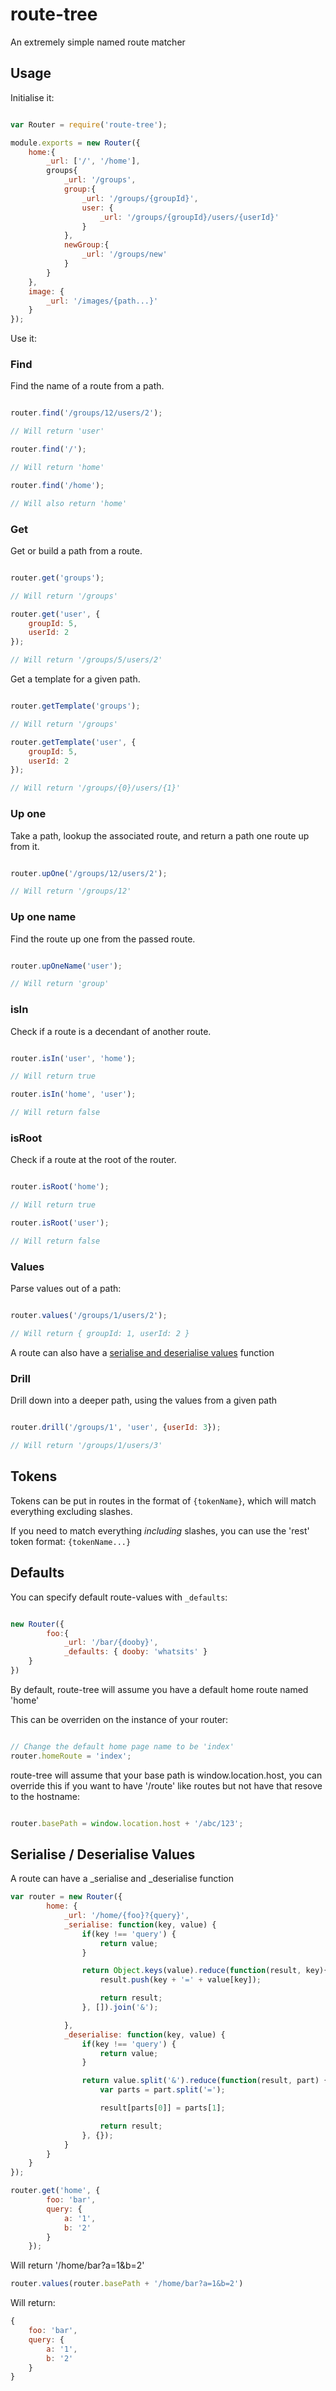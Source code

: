 route-tree
===

An extremely simple named route matcher

## Usage

Initialise it:
```javascript

var Router = require('route-tree');

module.exports = new Router({
    home:{
        _url: ['/', '/home'],
        groups{
            _url: '/groups',
            group:{
                _url: '/groups/{groupId}',
                user: {
                    _url: '/groups/{groupId}/users/{userId}'
                }
            },
            newGroup:{
                _url: '/groups/new'
            }
        }
    },
    image: {
        _url: '/images/{path...}'
    }
});
```
Use it:

### Find

Find the name of a route from a path.
```javascript

router.find('/groups/12/users/2');

// Will return 'user'

router.find('/');

// Will return 'home'

router.find('/home');

// Will also return 'home'
```
### Get

Get or build a path from a route.
```javascript

router.get('groups');

// Will return '/groups'

router.get('user', {
    groupId: 5,
    userId: 2
});

// Will return '/groups/5/users/2'
```
Get a template for a given path.
```javascript

router.getTemplate('groups');

// Will return '/groups'

router.getTemplate('user', {
    groupId: 5,
    userId: 2
});

// Will return '/groups/{0}/users/{1}'
```
### Up one

Take a path, lookup the associated route, and return a path one route up from it.
```javascript

router.upOne('/groups/12/users/2');

// Will return '/groups/12'
```

### Up one name

Find the route up one from the passed route.
```javascript

router.upOneName('user');

// Will return 'group'
```

### isIn

Check if a route is a decendant of another route.
```javascript

router.isIn('user', 'home');

// Will return true

router.isIn('home', 'user');

// Will return false
```

### isRoot

Check if a route at the root of the router.
```javascript

router.isRoot('home');

// Will return true

router.isRoot('user');

// Will return false
```
### Values

Parse values out of a path:
```javascript

router.values('/groups/1/users/2');

// Will return { groupId: 1, userId: 2 }
```

A route can also have a [serialise and deserialise values](#Serialise%20/%20Deserialise%20Values) function

### Drill

Drill down into a deeper path, using the values from a given path
```javascript

router.drill('/groups/1', 'user', {userId: 3});

// Will return '/groups/1/users/3'
```
## Tokens

Tokens can be put in routes in the format of ```{tokenName}```, which will match everything excluding slashes.

If you need to match everything *including* slashes, you can use the 'rest' token format: ```{tokenName...}```

## Defaults

You can specify default route-values with `_defaults`:

```javascript

new Router({
        foo:{
            _url: '/bar/{dooby}',
            _defaults: { dooby: 'whatsits' }
    }
})
```

By default, route-tree will assume you have a default home route named 'home'

This can be overriden on the instance of your router:
```javascript

// Change the default home page name to be 'index'
router.homeRoute = 'index';
```

route-tree will assume that your base path is window.location.host, you can override this if you want to have
'/route' like routes but not have that resove to the hostname:

```javascript

router.basePath = window.location.host + '/abc/123';
```

## Serialise / Deserialise Values

A route can have a \_serialise and \_deserialise function

```javascript
var router = new Router({
        home: {
            _url: '/home/{foo}?{query}',
            _serialise: function(key, value) {
                if(key !== 'query') {
                    return value;
                }

                return Object.keys(value).reduce(function(result, key){
                    result.push(key + '=' + value[key]);

                    return result;
                }, []).join('&');

            },
            _deserialise: function(key, value) {
                if(key !== 'query') {
                    return value;
                }

                return value.split('&').reduce(function(result, part) {
                    var parts = part.split('=');

                    result[parts[0]] = parts[1];

                    return result;
                }, {});
            }
        }
    }
});
```
```javascript
router.get('home', {
        foo: 'bar',
        query: {
            a: '1',
            b: '2'
        }
    });
```
Will return '/home/bar?a=1&b=2'
```javascript
router.values(router.basePath + '/home/bar?a=1&b=2')
```
Will return:
```javascript
{
    foo: 'bar',
    query: {
        a: '1',
        b: '2'
    }
}
```
